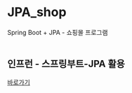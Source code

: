 # JPA_shop
Spring Boot + JPA - 쇼핑몰 프로그램
<br><br>

## 인프런 - 스프링부트-JPA 활용
[바로가기](https://www.inflearn.com/course/%EC%8A%A4%ED%94%84%EB%A7%81%EB%B6%80%ED%8A%B8-JPA-%ED%99%9C%EC%9A%A9-1/dashboard)
